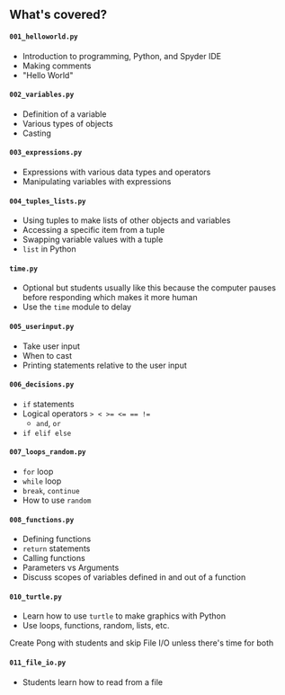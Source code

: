 ## What's covered?

#### `001_helloworld.py`
* Introduction to programming, Python, and Spyder IDE
* Making comments
* "Hello World"

#### `002_variables.py`
* Definition of a variable
* Various types of objects
* Casting

#### `003_expressions.py`
* Expressions with various data types and operators
* Manipulating variables with expressions

#### `004_tuples_lists.py`
* Using tuples to make lists of other objects and variables
* Accessing a specific item from a tuple
* Swapping variable values with a tuple
* `list` in Python

#### `time.py`
* Optional but students usually like this because the computer pauses before responding which makes it more human
* Use the `time` module to delay

#### `005_userinput.py`
* Take user input
* When to cast
* Printing statements relative to the user input

#### `006_decisions.py`
* `if` statements
* Logical operators `> < >= <= == !=`
    * `and`, `or`
* `if elif else`

#### `007_loops_random.py`
* `for` loop
* `while` loop
* `break`, `continue`
* How to use `random`

#### `008_functions.py`
* Defining functions
* `return` statements
* Calling functions
* Parameters vs Arguments
* Discuss scopes of variables defined in and out of a function

#### `010_turtle.py`
* Learn how to use `turtle` to make graphics with Python
* Use loops, functions, random, lists, etc.

Create Pong with students and skip File I/O unless there's time for both

#### `011_file_io.py`
* Students learn how to read from a file

